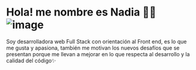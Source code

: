 # Hola! me nombre es Nadia 💁‍♀️ ![image](https://media1.giphy.com/media/VbnUQpnihPSIgIXuZv/giphy.gif?cid=ecf05e476q99jwrsmo39memx77jgcdo2nfeqa6l8aeiycqme&rid=giphy.gif&ct=g)

Soy desarrolladora web Full Stack con orientación al Front end, es lo que me gusta y apasiona, también me motivan los nuevos desafíos que se presentan porque me llevan a mejorar en lo que respecta al desarrollo y la calidad del código✨
